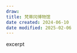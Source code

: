 ```yaml
---
draw:
title: 梵蒂冈博物馆
date created: 2024-06-10
date modified: 2025-02-06
---
```


excerpt

<!-- more -->
